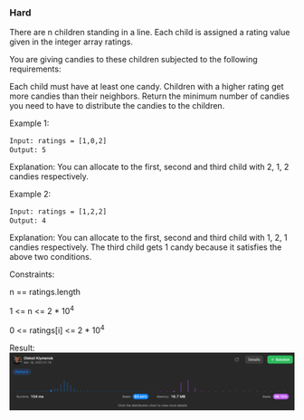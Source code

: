 ### Hard

There are n children standing in a line. Each child is assigned a rating value given in the integer array ratings.

You are giving candies to these children subjected to the following requirements:

Each child must have at least one candy.
Children with a higher rating get more candies than their neighbors.
Return the minimum number of candies you need to have to distribute the candies to the children.

 

Example 1:
```
Input: ratings = [1,0,2]
Output: 5
```
Explanation: You can allocate to the first, second and third child with 2, 1, 2 candies respectively.

Example 2:
```
Input: ratings = [1,2,2]
Output: 4
```
Explanation: You can allocate to the first, second and third child with 1, 2, 1 candies respectively.
The third child gets 1 candy because it satisfies the above two conditions.

Constraints:

n == ratings.length

1 <= n <= 2 * 10<sup>4</sup>

0 <= ratings[i] <= 2 * 10<sup>4</sup>


Result:
![img.png](img.png)